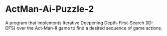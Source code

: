 # ActMan-Ai-Puzzle-2
A program that implements Iterative Deepening Depth-First-Search (ID-DFS) over the Act-Man-II game to find a desired sequence of game actions.
